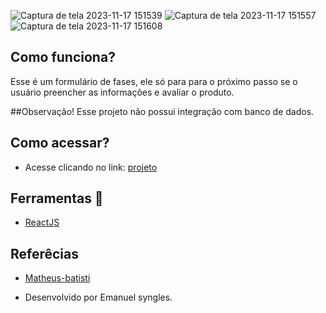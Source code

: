 ![Captura de tela 2023-11-17 151539](https://github.com/Emanuelsyngles/Account/assets/122393755/8a5f3f0b-0108-478d-a90c-2b44fe309c05)
![Captura de tela 2023-11-17 151557](https://github.com/Emanuelsyngles/Account/assets/122393755/059808f6-c996-45a5-9e22-62a625fcf9b0)
![Captura de tela 2023-11-17 151608](https://github.com/Emanuelsyngles/Account/assets/122393755/d244d639-f780-4e5e-99fd-54f22169761a)


 ## Como funciona?
 Esse é um formulário de fases, ele só para para o próximo passo se o usuário preencher as informações e avaliar o produto.

 ##Observação!
 Esse projeto não possui integração com banco de dados.

 ## Como acessar?
 - Acesse clicando no link: [projeto](https://formulariomultis.netlify.app/)

 ## Ferramentas 🔧
- [ReactJS](https://react.dev/)
  
 ## Referêcias

 - [Matheus-batisti](https://www.youtube.com/watch?v=PRSruHX_eig&t=3686s&ab_channel=MatheusBattisti-HoradeCodar)

 - Desenvolvido por Emanuel syngles.
